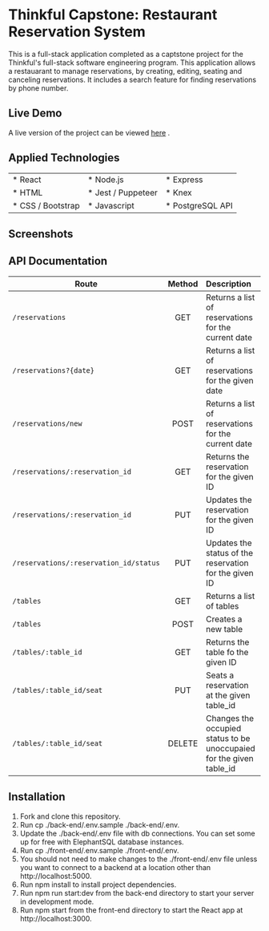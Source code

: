 # Thinkful Capstone: Restaurant Reservation System


This is a full-stack application completed as a captstone project for the Thinkful's full-stack software engineering program. This application allows a restauarant to manage reservations, by creating, editing, seating and canceling reservations. It includes a search feature for finding reservations by phone number. 

## Live Demo

A live version of the project can be viewed [here][Live Version] . 

## Applied Technologies

<table border="0">
 <tr>
    <td>* React</td>
    <td>* Node.js</td>
    <td>* Express </td>
 </tr>
 <tr>
    <td>* HTML</td>
    <td>* Jest / Puppeteer</td>
    <td>* Knex</td>
 </tr>
   <tr>
    <td>* CSS / Bootstrap</td>
    <td>* Javascript </td>
    <td>* PostgreSQL API</td>
 </tr>
</table>

## Screenshots



## API Documentation

| Route                     | Method     |                          Description                             |
| --------------------------- | :------------: | :------------------------------------------------------------------ |
| `/reservations`          |  GET | Returns a list of reservations for the current date  |
| `/reservations?{date}`    |  GET | Returns a list of reservations for the given date |
| `/reservations/new`          |  POST | Returns a list of reservations for the current date  |
| `/reservations/:reservation_id`    |  GET | Returns the reservation for the given ID |
| `/reservations/:reservation_id`    |  PUT | Updates the reservation for the given ID  |
| `/reservations/:reservation_id/status`    |  PUT | Updates the status of the reservation for the given ID |
| `/tables`          |  GET | Returns a list of tables  |
| `/tables`          |  POST | Creates a new table  |
| `/tables/:table_id`          |  GET | Returns the table fo the given ID  |
| `/tables/:table_id/seat`          |  PUT | Seats a reservation at the given table_id  |
| `/tables/:table_id/seat`          |  DELETE | Changes the occupied status to be unoccupaied for the given table_id  |

## Installation

1. Fork and clone this repository.
2. Run cp ./back-end/.env.sample ./back-end/.env.
3. Update the ./back-end/.env file with db connections. You can set some up for free with ElephantSQL database instances.
4. Run cp ./front-end/.env.sample ./front-end/.env.
5. You should not need to make changes to the ./front-end/.env file unless you want to connect to a backend at a location other than http://localhost:5000.
6. Run npm install to install project dependencies.
7. Run npm run start:dev from the back-end directory to start your server in development mode.
8. Run npm start from the front-end directory to start the React app at http://localhost:3000.
  
[Live Version]: https://periodic-tables-restaurant-reservation-fo68.onrender.com/dashboard


